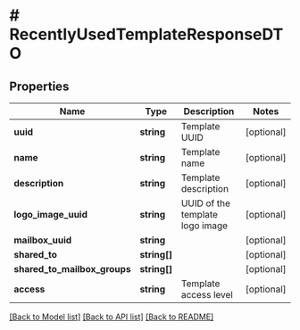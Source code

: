 # # RecentlyUsedTemplateResponseDTO

## Properties

Name | Type | Description | Notes
------------ | ------------- | ------------- | -------------
**uuid** | **string** | Template UUID | [optional]
**name** | **string** | Template name | [optional]
**description** | **string** | Template description | [optional]
**logo_image_uuid** | **string** | UUID of the template logo image | [optional]
**mailbox_uuid** | **string** |  | [optional]
**shared_to** | **string[]** |  | [optional]
**shared_to_mailbox_groups** | **string[]** |  | [optional]
**access** | **string** | Template access level | [optional]

[[Back to Model list]](../../README.md#models) [[Back to API list]](../../README.md#endpoints) [[Back to README]](../../README.md)
